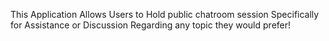 This Application Allows Users to Hold public chatroom session Specifically for Assistance or Discussion Regarding any topic they would prefer!
